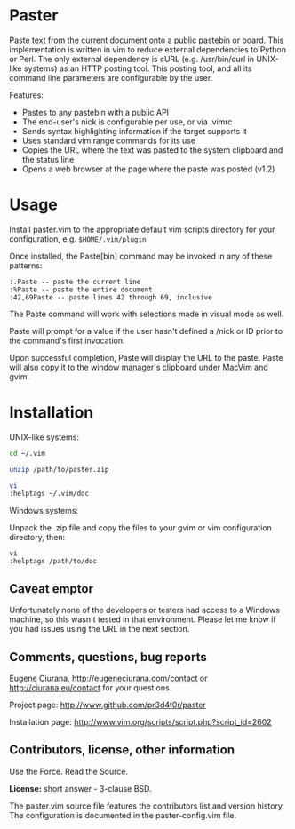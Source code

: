Paster
======
Paste text from the current document onto a public pastebin or board.  This
implementation is written in vim to reduce external dependencies to Python or
Perl.  The only external dependency is cURL (e.g. /usr/bin/curl in UNIX-like
systems) as an HTTP posting tool.  This posting tool, and all its command line
parameters are configurable by the user.

Features:

* Pastes to any pastebin with a public API
* The end-user's nick is configurable per use, or via .vimrc
* Sends syntax highlighting information if the target supports it
* Uses standard vim range commands for its use
* Copies the URL where the text was pasted to the system clipboard and the status line
* Opens a web browser at the page where the paste was posted (v1.2) 

Usage
=====
Install paster.vim to the appropriate default vim scripts directory for your
configuration, e.g. `$HOME/.vim/plugin`

Once installed, the Paste[bin] command may be invoked in any of these patterns:

```
:.Paste -- paste the current line
:%Paste -- paste the entire document
:42,69Paste -- paste lines 42 through 69, inclusive 
```

The Paste command will work with selections made in visual mode as well.

Paste will prompt for a value if the user hasn't defined a /nick or ID prior
to the command's first invocation.

Upon successful completion, Paste will display the URL to the paste.  Paste will also copy it to the window manager's clipboard under
MacVim and gvim. 


Installation
============

UNIX-like systems:

``` bash
cd ~/.vim

unzip /path/to/paster.zip

vi
:helptags ~/.vim/doc
```

Windows systems:

Unpack the .zip file and copy the files to your
gvim or vim configuration directory, then:

``` vim
vi
:helptags /path/to/doc
```


Caveat emptor
-------------
Unfortunately none of the developers or testers had access to a Windows
machine, so this wasn't tested in that environment.  Please let me 
know if you had issues using the URL in the next section.


Comments, questions, bug reports
--------------------------------

Eugene Ciurana, http://eugeneciurana.com/contact or http://ciurana.eu/contact
for your questions.

Project page:  http://www.github.com/pr3d4t0r/paster

Installation page:  http://www.vim.org/scripts/script.php?script_id=2602


Contributors, license, other information
----------------------------------------
Use the Force.  Read the Source.

**License:** short answer - 3-clause BSD.

The paster.vim source file features the contributors list and
version history.  The configuration is documented in the
paster-config.vim file.


